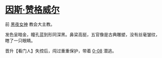 # [因斯·赞格威尔](../人物/因斯·赞格威尔.md)

前 [黑夜女神](../神明/黑夜女神.md) 教会大主教。

发色呈暗金，瞳孔蓝到形同深黑。鼻梁高挺，五官像是古典雕塑，没有丝毫皱纹，瞎了一只眼睛。

晋升【看门人】失控后，闯过重重保护，带着 [0-08](../封印物/0-08.md) 潜逃。
